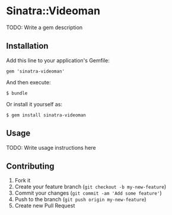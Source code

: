 # Sinatra::Videoman

TODO: Write a gem description

## Installation

Add this line to your application's Gemfile:

    gem 'sinatra-videoman'

And then execute:

    $ bundle

Or install it yourself as:

    $ gem install sinatra-videoman

## Usage

TODO: Write usage instructions here

## Contributing

1. Fork it
2. Create your feature branch (`git checkout -b my-new-feature`)
3. Commit your changes (`git commit -am 'Add some feature'`)
4. Push to the branch (`git push origin my-new-feature`)
5. Create new Pull Request
